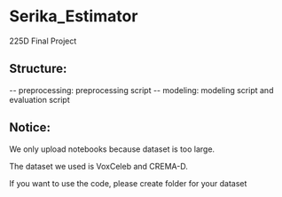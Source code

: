 # Serika_Estimator
225D Final Project
## Structure:
-- preprocessing: preprocessing script
-- modeling: modeling script and evaluation script
## Notice:
We only upload notebooks because dataset is too large.

The dataset we used is VoxCeleb and CREMA-D.

If you want to use the code, please create folder for your dataset
